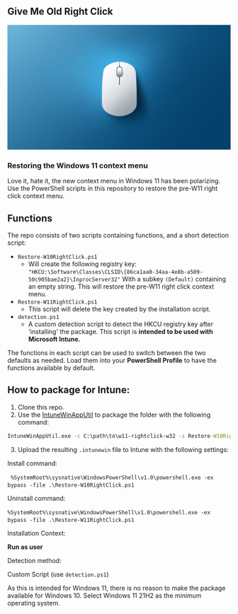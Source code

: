 ## Give Me Old Right Click

![Give me old right click](src/imgs/right-click-1.png)

### Restoring the Windows 11 context menu

Love it, hate it, the new context menu in Windows 11 has been polarizing. Use the PowerShell scripts in this repository to restore the pre-W11 right click context menu. 

## Functions

The repo consists of two scripts containing functions, and a short detection script:

- `Restore-W10RightClick.ps1`
    -   Will create the following registry key:
        `"HKCU:\Software\Classes\CLSID\{86ca1aa0-34aa-4e8b-a509-50c905bae2a2}\InprocServer32"`
        With a subkey `(Default)` containing an empty string. This will restore the pre-W11 right click context menu. 
- `Restore-W11RightClick.ps1`
    -   This script will delete the key created by the installation script. 
- `detection.ps1`
    - A custom detection script to detect the HKCU registry key after 'installing' the package. This script is **intended to be used with Microsoft Intune.**


The functions in each script can be used to switch between the two defaults as needed. Load them into your **PowerShell Profile** to have the functions available by default.

## How to package for Intune:

1. Clone this repo. 
2. Use the [IntuneWinAppUtil](https://github.com/microsoft/Microsoft-Win32-Content-Prep-Tool) to package the folder with the following command:
``` cmd
IntuneWinAppUtil.exe -c C:\path\to\w11-rightclick-w32 -s Restore-W10RightClick.ps1 -o .
```
3. Upload the resulting `.intunewin` file to Intune with the following settings:

Install command:

` %SystemRoot%\sysnative\WindowsPowerShell\v1.0\powershell.exe -ex bypass -file .\Restore-W10RightClick.ps1`

Uninstall command: 

`%SystemRoot%\sysnative\WindowsPowerShell\v1.0\powershell.exe -ex bypass -file .\Restore-W11RightClick.ps1`

Installation Context:

**Run as user**

Detection method: 

Custom Script (use `detection.ps1`)

As this is intended for Windows 11, there is no reason to make the package available for Windows 10. Select Windows 11 21H2 as the minimum operating system.

